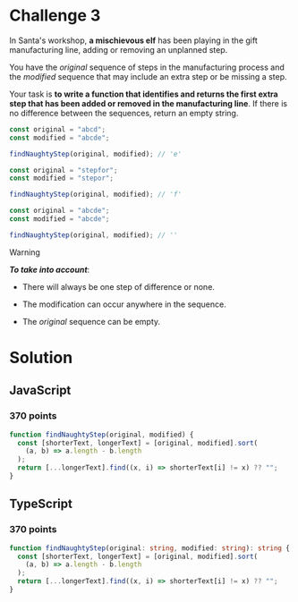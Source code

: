 # Challenge 3

In Santa's workshop, **a mischievous elf** has been playing in the gift manufacturing line, adding or removing an unplanned step.

You have the _original_ sequence of steps in the manufacturing process and the _modified_ sequence that may include an extra step or be missing a step.

Your task is **to write a function that identifies and returns the first extra step that has been added or removed in the manufacturing line**. If there is no difference between the sequences, return an empty string.

```ts
const original = "abcd";
const modified = "abcde";

findNaughtyStep(original, modified); // 'e'

const original = "stepfor";
const modified = "stepor";

findNaughtyStep(original, modified); // 'f'

const original = "abcde";
const modified = "abcde";

findNaughtyStep(original, modified); // ''
```

> [!WARNING]
> **_To take into account_**:
>
> - There will always be one step of difference or none.
>
> - The modification can occur anywhere in the sequence.
>
> - The _original_ sequence can be empty.

# Solution

## JavaScript

### 370 points

```js
function findNaughtyStep(original, modified) {
  const [shorterText, longerText] = [original, modified].sort(
    (a, b) => a.length - b.length
  );
  return [...longerText].find((x, i) => shorterText[i] != x) ?? "";
}
```

## TypeScript

### 370 points

```ts
function findNaughtyStep(original: string, modified: string): string {
  const [shorterText, longerText] = [original, modified].sort(
    (a, b) => a.length - b.length
  );
  return [...longerText].find((x, i) => shorterText[i] != x) ?? "";
}
```
